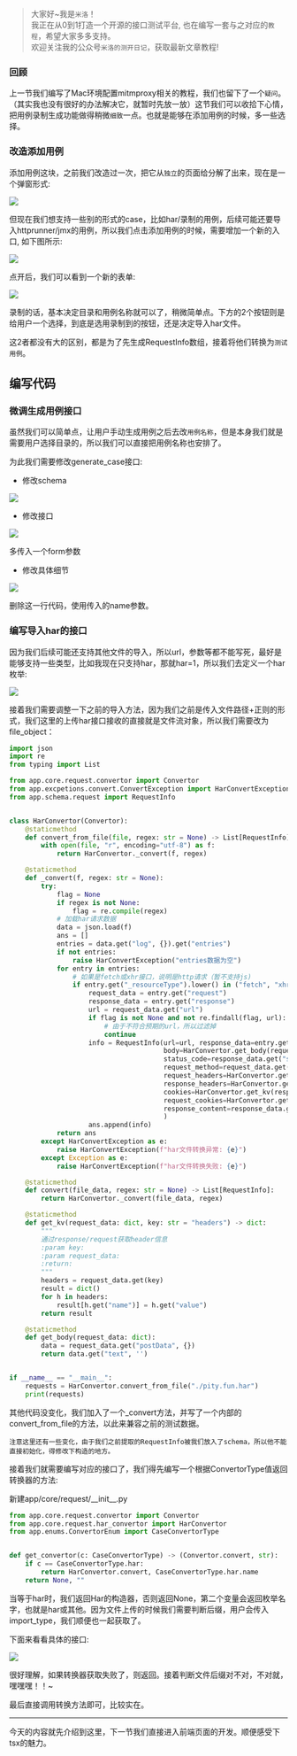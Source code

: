 > 大家好~我是`米洛`！<br/>
> 我正在从0到1打造一个开源的接口测试平台, 也在编写一套与之对应的`教程`，希望大家多多支持。<br/>
> 欢迎关注我的公众号`米洛的测开日记`，获取最新文章教程! 

### 回顾

  上一节我们编写了Mac环境配置mitmproxy相关的教程，我们也留下了一个`疑问`。（其实我也没有很好的办法解决它，就暂时先放一放）这节我们可以收拾下心情，把用例录制生成功能做得稍微`细致`一点。也就是能够在添加用例的时候，多一些选择。
  
### 改造添加用例

  添加用例这块，之前我们改造过一次，把它从`独立`的页面给分解了出来，现在是一个弹窗形式:

![](http://oss.pity.fun/picture/20220619152905.png)

  但现在我们想支持一些别的形式的case，比如har/录制的用例，后续可能还要导入httprunner/jmx的用例，所以我们点击添加用例的时候，需要增加一个新的入口, 如下图所示:
  
  ![](http://oss.pity.fun/picture/20220619152336.png)

  点开后，我们可以看到一个新的表单:

![](http://oss.pity.fun/picture/20220619153420.png)

  录制的话，基本决定目录和用例名称就可以了，稍微简单点。下方的2个按钮则是给用户一个选择，到底是选用录制到的按钮，还是决定导入har文件。
  
  这2者都没有大的区别，都是为了先生成RequestInfo数组，接着将他们转换为`测试用例`。
  
## 编写代码

### 微调生成用例接口

  虽然我们可以简单点，让用户手动生成用例之后去改`用例名称`，但是本身我们就是需要用户选择目录的，所以我们可以直接把用例名称也安排了。
  
  为此我们需要修改generate_case接口:
  
- 修改schema

![](http://oss.pity.fun/picture/20220619155315.png)

- 修改接口

![](http://oss.pity.fun/picture/20220619155345.png)

  多传入一个form参数
  
- 修改具体细节

![](http://oss.pity.fun/picture/20220619155422.png)

  删除这一行代码，使用传入的name参数。
  
### 编写导入har的接口

  因为我们后续可能还支持其他文件的导入，所以url，参数等都不能写死，最好是能够支持一些类型，比如我现在只支持har，那就har=1，所以我们去定义一个har枚举:

![](http://oss.pity.fun/picture/20220619214343.png)

  接着我们需要调整一下之前的导入方法，因为我们之前是传入文件路径+正则的形式，我们这里的上传har接口接收的直接就是文件流对象，所以我们需要改为file_object：
  
```python
import json
import re
from typing import List

from app.core.request.convertor import Convertor
from app.excpetions.convert.ConvertException import HarConvertException
from app.schema.request import RequestInfo


class HarConvertor(Convertor):
    @staticmethod
    def convert_from_file(file, regex: str = None) -> List[RequestInfo]:
        with open(file, "r", encoding="utf-8") as f:
            return HarConvertor._convert(f, regex)

    @staticmethod
    def _convert(f, regex: str = None):
        try:
            flag = None
            if regex is not None:
                flag = re.compile(regex)
            # 加载har请求数据
            data = json.load(f)
            ans = []
            entries = data.get("log", {}).get("entries")
            if not entries:
                raise HarConvertException("entries数据为空")
            for entry in entries:
                # 如果是fetch或xhr接口，说明是http请求（暂不支持js)
                if entry.get("_resourceType").lower() in ("fetch", "xhr"):
                    request_data = entry.get("request")
                    response_data = entry.get("response")
                    url = request_data.get("url")
                    if flag is not None and not re.findall(flag, url):
                        # 由于不符合预期的url，所以过滤掉
                        continue
                    info = RequestInfo(url=url, response_data=entry.get("response"),
                                       body=HarConvertor.get_body(request_data),
                                       status_code=response_data.get("status"),
                                       request_method=request_data.get("method"),
                                       request_headers=HarConvertor.get_kv(request_data),
                                       response_headers=HarConvertor.get_kv(response_data),
                                       cookies=HarConvertor.get_kv(response_data, "cookies"),
                                       request_cookies=HarConvertor.get_kv(request_data, "cookies"),
                                       response_content=response_data.get("content", {}).get("text")
                                       )
                    ans.append(info)
            return ans
        except HarConvertException as e:
            raise HarConvertException(f"har文件转换异常: {e}")
        except Exception as e:
            raise HarConvertException(f"har文件转换失败: {e}")

    @staticmethod
    def convert(file_data, regex: str = None) -> List[RequestInfo]:
        return HarConvertor._convert(file_data, regex)

    @staticmethod
    def get_kv(request_data: dict, key: str = "headers") -> dict:
        """
        通过response/request获取header信息
        :param key:
        :param request_data:
        :return:
        """
        headers = request_data.get(key)
        result = dict()
        for h in headers:
            result[h.get("name")] = h.get("value")
        return result

    @staticmethod
    def get_body(request_data: dict):
        data = request_data.get("postData", {})
        return data.get("text", '')


if __name__ == "__main__":
    requests = HarConvertor.convert_from_file("./pity.fun.har")
    print(requests)

```

  其他代码没变化，我们加入了一个_convert方法，并写了一个内部的convert_from_file的方法，以此来兼容之前的测试数据。
  
  `注意这里还有一些变化，由于我们之前提取的RequestInfo被我们放入了schema，所以他不能直接初始化，得修改下构造的地方。`
  
  接着我们就需要编写对应的接口了，我们得先编写一个根据ConvertorType值返回转换器的方法:
  
  新建app/core/request/\_\_init\_\_.py
  
```python
from app.core.request.convertor import Convertor
from app.core.request.har_convertor import HarConvertor
from app.enums.ConvertorEnum import CaseConvertorType


def get_convertor(c: CaseConvertorType) -> (Convertor.convert, str):
    if c == CaseConvertorType.har:
        return HarConvertor.convert, CaseConvertorType.har.name
    return None, ""

```

  当等于har时，我们返回Har的构造器，否则返回None，第二个变量会返回枚举名字，也就是har或其他。因为文件上传的时候我们需要判断后缀，用户会传入import_type，我们顺便也一起获取了。
  
  下面来看看具体的接口:

![](http://oss.pity.fun/picture/20220619214958.png)

  很好理解，如果转换器获取失败了，则返回。接着判断文件后缀对不对，不对就，嘿嘿嘿！！~
  
  最后直接调用转换方法即可，比较实在。
 
---

  今天的内容就先介绍到这里，下一节我们直接进入前端页面的开发。顺便感受下tsx的魅力。
